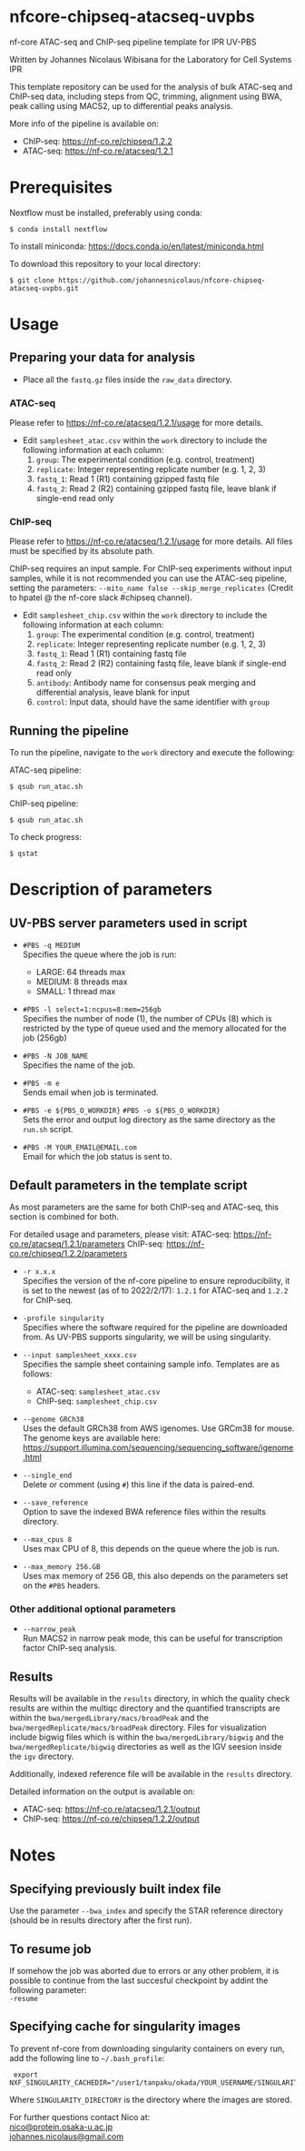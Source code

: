 # nfcore-chipseq-atacseq-uvpbs
nf-core ATAC-seq and ChIP-seq pipeline template for IPR UV-PBS

Written by Johannes Nicolaus Wibisana for the Laboratory for Cell Systems IPR

This template repository can be used for the analysis of bulk ATAC-seq and ChIP-seq data, including steps from QC, trimming, alignment using BWA, peak calling using MACS2, up to differential peaks analysis.

More info of the pipeline is available on: <br>
- ChIP-seq: https://nf-co.re/chipseq/1.2.2
- ATAC-seq: https://nf-co.re/atacseq/1.2.1


# Prerequisites
Nextflow must be installed, preferably using conda:
```shell
$ conda install nextflow
```

To install miniconda:
https://docs.conda.io/en/latest/miniconda.html

To download this repository to your local directory:
```shell
$ git clone https://github.com/johannesnicolaus/nfcore-chipseq-atacseq-uvpbs.git
```

# Usage

## Preparing your data for analysis
- Place all the `fastq.gz` files inside the `raw_data` directory.

### ATAC-seq
Please refer to https://nf-co.re/atacseq/1.2.1/usage for more details.

- Edit `samplesheet_atac.csv` within the `work` directory to include the following information at each column:
   1. `group`: The experimental condition (e.g. control, treatment)
   2. `replicate`: Integer representing replicate number (e.g. 1, 2, 3)
   3. `fastq_1`: Read 1 (R1) containing gzipped fastq file
   4. `fastq_2`: Read 2 (R2) containing gzipped fastq file, leave blank if single-end read only

### ChIP-seq
Please refer to https://nf-co.re/atacseq/1.2.1/usage for more details. All files must be specified by its absolute path.

ChIP-seq requires an input sample. For ChIP-seq experiments without input samples, while it is not recommended you can use the ATAC-seq pipeline, setting the parameters: `--mito_name false --skip_merge_replicates` (Credit to hpatel @ the nf-core slack #chipseq channel).

- Edit `samplesheet_chip.csv` within the `work` directory to include the following information at each column:
   1. `group`: The experimental condition (e.g. control, treatment)
   2. `replicate`: Integer representing replicate number (e.g. 1, 2, 3)
   3. `fastq_1`: Read 1 (R1) containing fastq file
   4. `fastq_2`: Read 2 (R2) containing fastq file, leave blank if single-end read only
   5. `antibody`: Antibody name for consensus peak merging and differential analysis, leave blank for input
   6. `control`: Input data, should have the same identifier with `group`

## Running the pipeline
To run the pipeline, navigate to the `work` directory and execute the following:

ATAC-seq pipeline:
```shell
$ qsub run_atac.sh
```

ChIP-seq pipeline:
```shell
$ qsub run_atac.sh
```

To check progress:
```shell
$ qstat
```

# Description of parameters

## UV-PBS server parameters used in script

- `#PBS -q MEDIUM` <br>
Specifies the queue where the job is run: <br>
  - LARGE: 64 threads max
  - MEDIUM: 8 threads max
  - SMALL: 1 thread max

- `#PBS -l select=1:ncpus=8:mem=256gb` <br>
Specifies the number of node (1), the number of CPUs (8) which is restricted by the type of queue used and the memory allocated for the job (256gb)

- `#PBS -N JOB_NAME`<br>
Specifies the name of the job.

- `#PBS -m e` <br>
Sends email when job is terminated.

- `#PBS -e ${PBS_O_WORKDIR}` `#PBS -o ${PBS_O_WORKDIR}`<br>
Sets the error and output log directory as the same directory as the `run.sh` script.

- `#PBS -M YOUR_EMAIL@EMAIL.com` <br>
Email for which the job status is sent to.

## Default parameters in the template script
As most parameters are the same for both ChIP-seq and ATAC-seq, this section is combined for both.

For detailed usage and parameters, please visit:
ATAC-seq: https://nf-co.re/atacseq/1.2.1/parameters
ChIP-seq: https://nf-co.re/chipseq/1.2.2/parameters


- `-r x.x.x`<br>
Specifies the version of the nf-core pipeline to ensure reproducibility, it is set to the newest (as of to 2022/2/17): `1.2.1` for ATAC-seq and `1.2.2` for ChIP-seq.

- `-profile singularity`<br>
Specifies where the software required for the pipeline are downloaded from. As UV-PBS supports singularity, we will be using singularity.

- `--input samplesheet_xxxx.csv`<br>
Specifies the sample sheet containing sample info. Templates are as follows:
   - ATAC-seq: `samplesheet_atac.csv`
   - ChIP-seq: `samplesheet_chip.csv`

- `--genome GRCh38`<br>
Uses the default GRCh38 from AWS igenomes. Use GRCm38 for mouse. The genome keys are available here:
https://support.illumina.com/sequencing/sequencing_software/igenome.html

-  `--single_end`<br>
Delete or comment (using `#`) this line if the data is paired-end.

- `--save_reference`<br>
Option to save the indexed BWA reference files within the results directory.

- `--max_cpus 8`<br>
Uses max CPU of 8, this depends on the queue where the job is run.

- `--max_memory 256.GB`<br>
Uses max memory of 256 GB, this also depends on the parameters set on the `#PBS` headers.

### Other additional optional parameters
- `--narrow_peak`<br>
Run MACS2 in narrow peak mode, this can be useful for transcription factor ChIP-seq analysis.

## Results
Results will be available in the `results` directory, in which the quality check results are within the multiqc directory and the quantified transcripts are within the `bwa/mergedLibrary/macs/broadPeak` and the `bwa/mergedReplicate/macs/broadPeak` directory. Files for visualization include bigwig files which is within the `bwa/mergedLibrary/bigwig` and the `bwa/mergedReplicate/bigwig` directories as well as the IGV seesion inside the `igv` directory.

Additionally, indexed reference file will be available in the `results` directory.

Detailed information on the output is available on:
- ATAC-seq: https://nf-co.re/atacseq/1.2.1/output
- ChIP-seq: https://nf-co.re/chipseq/1.2.2/output

# Notes
## Specifying previously built index file
Use the parameter `--bwa_index` and specify the STAR reference directory (should be in results directory after the first run).

## To resume job 
If somehow the job was aborted due to errors or any other problem, it is possible to continue from the last succesful checkpoint by addint the following parameter: <br>
`-resume`

## Specifying cache for singularity images
To prevent nf-core from downloading singularity containers on every run, add the following line to `~/.bash_profile`:

```shell
 export NXF_SINGULARITY_CACHEDIR="/user1/tanpaku/okada/YOUR_USERNAME/SINGULARITY_DIRECTORY"   
```

Where `SINGULARITY_DIRECTORY` is the directory where the images are stored.

For further questions contact Nico at: <br>
nico@protein.osaka-u.ac.jp <br>
johannes.nicolaus@gmail.com
